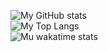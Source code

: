 ![My GitHub stats](https://mido-readme-stats-aq402b81d-midorina.vercel.app/api?username=midorina&count_private=true&show_icons=true&theme=ayu-mirage)  
![My Top Langs](https://mido-readme-stats.vercel.app/api/top-langs/?username=midorina&theme=ayu-mirage)  
![Mu wakatime stats](https://mido-readme-stats.vercel.app/api/wakatime?username=Midorina&theme=ayu-mirage)
